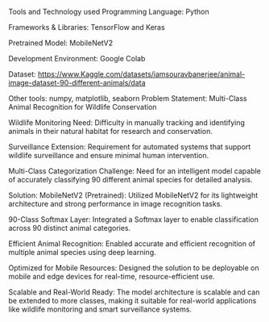 Tools and Technology used
Programming Language: Python

Frameworks & Libraries: TensorFlow and Keras

Pretrained Model: MobileNetV2

Development Environment: Google Colab

Dataset: https://www.Kaggle.com/datasets/iamsouravbanerjee/animal-image-dataset-90-different-animals/data

Other tools: numpy, matplotlib, seaborn
Problem Statement:
Multi-Class Animal Recognition for Wildlife Conservation

Wildlife Monitoring Need: Difficulty in manually tracking and identifying animals in their natural habitat for research and conservation.

Surveillance Extension: Requirement for automated systems that support wildlife surveillance and ensure minimal human intervention.

Multi-Class Categorization Challenge: Need for an intelligent model capable of accurately classifying 90 different animal species for detailed analysis.

Solution:
MobileNetV2 (Pretrained): Utilized MobileNetV2 for its lightweight architecture and strong performance in image recognition tasks.

90-Class Softmax Layer: Integrated a Softmax layer to enable classification across 90 distinct animal categories.

Efficient Animal Recognition: Enabled accurate and efficient recognition of multiple animal species using deep learning.

Optimized for Mobile Resources: Designed the solution to be deployable on mobile and edge devices for real-time, resource-efficient use.

Scalable and Real-World Ready: The model architecture is scalable and can be extended to more classes, making it suitable for real-world applications like wildlife monitoring and smart surveillance systems.
